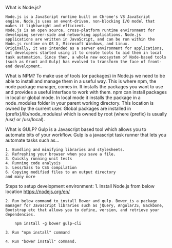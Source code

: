  
What is Node.js?

	Node.js is a JavaScript runtime built on Chrome's V8 JavaScript engine. Node.js uses an event-driven, non-blocking I/O model that makes it lightweight and efficient.
	Node.js is an open source, cross-platform runtime environment for developing server-side and networking applications. Node.js applications are written in JavaScript, and can be run within the Node.js runtime on OS X, Microsoft Windows, and Linux.
	Originally, it was intended as a server environment for applications, but developers started using it to create tools to aid them in local task automation. Since then, a whole new ecosystem of Node-based tools (such as Grunt and Gulp) has evolved to transform the face of front-end development.

What is NPM?
	To make use of tools (or packages) in Node.js we need to be able to install and manage them in a useful way. This is where npm, the node package manager, comes in. It installs the packages you want to use and provides a useful interface to work with them. 
	npm can install packages in local or global mode. In local mode it installs the package in a node_modules folder in your parent working directory. This location is owned by the current user. Global packages are installed in {prefix}/lib/node_modules/ which is owned by root (where {prefix} is usually /usr/ or /usr/local). 

What is GULP?
	Gulp is a Javascript based tool which allows you to automate bits of your workflow. Gulp is a javascript task runner that lets you automate tasks such as…

	1. Bundling and minifying libraries and stylesheets.
	2. Refreshing your browser when you save a file.
	3. Quickly running unit tests
	4. Running code analysis
	5. Less/Sass to CSS compilation
	6. Copying modified files to an output directory
	and many more
	

Steps to setup development environment:
	1. Install Node.js from below location
		https://nodejs.org/en/
	
	2. Run below command to install Bower and gulp. Bower is a package manager for Javascript libraries such as jQuery, AngularJS, Backbone, Bootstrap etc that allows you to define, version, and retrieve your dependencies.
		
		npm install -g bower gulp-cli
		
	3. Run "npm install" command
	
	4. Run "bower install" command.
